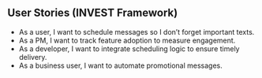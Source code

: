 ## User Stories (INVEST Framework)

- As a user, I want to schedule messages so I don’t forget important texts.
- As a PM, I want to track feature adoption to measure engagement.
- As a developer, I want to integrate scheduling logic to ensure timely delivery.
- As a business user, I want to automate promotional messages.